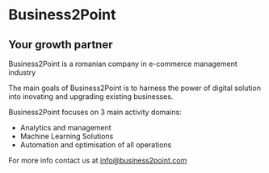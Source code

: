 # Business2Point
## Your growth partner

Business2Point is a romanian company in e-commerce management industry

The main goals of Business2Point is to harness the power of digital solution into inovating and upgrading existing businesses.

Business2Point focuses on 3 main activity domains:
  - Analytics and management
  - Machine Learning Solutions
  - Automation and optimisation of all operations
  
For more info contact us at info@business2point.com
